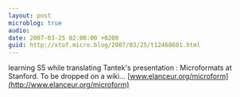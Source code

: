 ```yaml
---
layout: post
microblog: true
audio: 
date: 2007-03-25 02:00:00 +0200
guid: http://xtof.micro.blog/2007/03/25/t12468601.html
---
```

learning S5 while translating Tantek's presentation : Microformats at Stanford. To be dropped on a wiki... [www.elanceur.org/microform](http://www.elanceur.org/microform)

